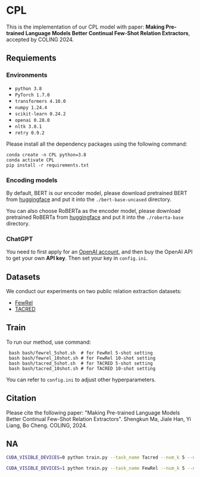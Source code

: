# CPL
This is the implementation of our CPL model with paper:
 **Making Pre-trained Language Models Better Continual Few-Shot Relation Extractors**, accepted by COLING 2024.

## Requiements
### Environments
- `python 3.8`
- `PyTorch 1.7.0`
- `transformers 4.10.0`
- `numpy 1.24.4`
- `scikit-learn 0.24.2`
- `openai 0.28.0`
- `nltk 3.8.1`
- `retry 0.9.2`

Please install all the dependency packages using the following command:
```
conda create -n CPL python=3.8
conda activate CPL
pip install -r requirements.txt
```

### Encoding models
By default, BERT is our encoder model, please download pretrained BERT from [huggingface](https://huggingface.co/models) and put it into the `./bert-base-uncased` directory.

You can also choose RoBERTa as the encoder model, please download pretrained RoBERTa from [huggingface](https://huggingface.co/models) and put it into the `./roberta-base` directory.

### ChatGPT
You need to first apply for an [OpenAI account](https://platform.openai.com/), and then buy the OpenAI API to get your own **API key**. Then set your key in `config.ini`.



## Datasets
We conduct our experiments on two public relation extraction datasets:
- [FewRel](https://github.com/thunlp/FewRel)
- [TACRED](https://nlp.stanford.edu/projects/tacred/)


## Train
To run our method, use command: 
 ```
  bash bash/fewrel_5shot.sh  # for FewRel 5-shot setting
  bash bash/fewrel_10shot.sh # for FewRel 10-shot setting
  bash bash/tacred_5shot.sh  # for TACRED 5-shot setting
  bash bash/tacred_10shot.sh # for TACRED 10-shot setting
```

You can refer to `config.ini` to adjust other hyperparameters.

## Citation
Please cite the following paper: "Making Pre-trained Language Models Better Continual Few-Shot Relation Extractors". Shengkun Ma, Jiale Han, Yi Liang, Bo Cheng. COLING, 2024.

## NA

```bash
CUDA_VISIBLE_DEVICES=0 python train.py --task_name Tacred --num_k 5 --num_gen 5 >> tacred-5shot-bz32-k5-g5-mi.log

CUDA_VISIBLE_DEVICES=1 python train.py --task_name FewRel --num_k 5 --num_gen 2 >> fewrel-5shot-bz32-k5-g2-mi.log
```
